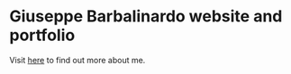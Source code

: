 # Giuseppe Barbalinardo website and portfolio

Visit [here](https://giuseppe.barbalinardo.com) to find out more about me.
